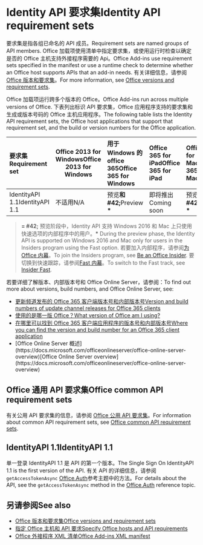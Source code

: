 # <a name="identity-api-requirement-sets"></a><span data-ttu-id="0eba2-101">Identity API 要求集</span><span class="sxs-lookup"><span data-stu-id="0eba2-101">Identity API requirement sets</span></span>

<span data-ttu-id="0eba2-102">要求集是指各组已命名的 API 成员。</span><span class="sxs-lookup"><span data-stu-id="0eba2-102">Requirement sets are named groups of API members.</span></span> <span data-ttu-id="0eba2-103">Office 加载项使用清单中指定要求集，或使用运行时检查以确定是否的 Office 主机支持外接程序需要的 Api。</span><span class="sxs-lookup"><span data-stu-id="0eba2-103">Office Add-ins use requirement sets specified in the manifest or use a runtime check to determine whether an Office host supports APIs that an add-in needs.</span></span> <span data-ttu-id="0eba2-104">有关详细信息，请参阅[Office 版本和要求集](https://docs.microsoft.com/office/dev/add-ins/develop/office-versions-and-requirement-sets)。</span><span class="sxs-lookup"><span data-stu-id="0eba2-104">For more information, see [Office versions and requirement sets](https://docs.microsoft.com/office/dev/add-ins/develop/office-versions-and-requirement-sets).</span></span>

<span data-ttu-id="0eba2-105">Office 加载项运行跨多个版本的 Office。</span><span class="sxs-lookup"><span data-stu-id="0eba2-105">Office Add-ins run across multiple versions of Office.</span></span> <span data-ttu-id="0eba2-106">下表列出标识 API 要求集，Office 应用程序支持的要求集和生成或版本号码的 Office 主机应用程序。</span><span class="sxs-lookup"><span data-stu-id="0eba2-106">The following table lists the Identity API requirement sets, the Office host applications that support that requirement set, and the build or version numbers for the Office application.</span></span>

|  <span data-ttu-id="0eba2-107">要求集</span><span class="sxs-lookup"><span data-stu-id="0eba2-107">Requirement set</span></span>  | <span data-ttu-id="0eba2-108">Office 2013 for Windows</span><span class="sxs-lookup"><span data-stu-id="0eba2-108">Office 2013 for Windows</span></span> | <span data-ttu-id="0eba2-109">用于 Windows 的 office 365</span><span class="sxs-lookup"><span data-stu-id="0eba2-109">Office 365 for Windows</span></span>   |  <span data-ttu-id="0eba2-110">Office 365 for iPad</span><span class="sxs-lookup"><span data-stu-id="0eba2-110">Office 365 for iPad</span></span>  |  <span data-ttu-id="0eba2-111">Office 365 for Mac</span><span class="sxs-lookup"><span data-stu-id="0eba2-111">Office 365 for Mac</span></span>  | <span data-ttu-id="0eba2-112">Office Online</span><span class="sxs-lookup"><span data-stu-id="0eba2-112">Office Online</span></span>  | <span data-ttu-id="0eba2-113">SharePoint Online</span><span class="sxs-lookup"><span data-stu-id="0eba2-113">SharePoint Online</span></span> | <span data-ttu-id="0eba2-114">OneDrive.com</span><span class="sxs-lookup"><span data-stu-id="0eba2-114">OneDrive.com</span></span> |<span data-ttu-id="0eba2-115">Outlook.com & Exchange Online</span><span class="sxs-lookup"><span data-stu-id="0eba2-115">Outlook.com & Exchange Online</span></span>|
|:-----|-----|:-----|:-----|:-----|:-----|:-----|:-----|:-----|
| <span data-ttu-id="0eba2-116">IdentityAPI 1.1</span><span class="sxs-lookup"><span data-stu-id="0eba2-116">IdentityAPI 1.1</span></span>  | <span data-ttu-id="0eba2-117">不适用</span><span class="sxs-lookup"><span data-stu-id="0eba2-117">N/A</span></span> | <span data-ttu-id="0eba2-118">预览**和 #42;**</span><span class="sxs-lookup"><span data-stu-id="0eba2-118">Preview **&#42;**</span></span> | <span data-ttu-id="0eba2-119">即将推出</span><span class="sxs-lookup"><span data-stu-id="0eba2-119">Coming soon</span></span> | <span data-ttu-id="0eba2-120">预览**和 #42;**</span><span class="sxs-lookup"><span data-stu-id="0eba2-120">Preview **&#42;**</span></span>| <span data-ttu-id="0eba2-121">可用</span><span class="sxs-lookup"><span data-stu-id="0eba2-121">Available</span></span> | <span data-ttu-id="0eba2-122">可用</span><span class="sxs-lookup"><span data-stu-id="0eba2-122">Available</span></span>| <span data-ttu-id="0eba2-123">即将推出</span><span class="sxs-lookup"><span data-stu-id="0eba2-123">Coming soon</span></span> | <span data-ttu-id="0eba2-124">即将推出</span><span class="sxs-lookup"><span data-stu-id="0eba2-124">Coming soon</span></span> |

> <span data-ttu-id="0eba2-125">**= #42;** 预览阶段中，Identity API 支持 Windows 2016 和 Mac 上只使用快速选项的内部程序中的用户。</span><span class="sxs-lookup"><span data-stu-id="0eba2-125">**&#42;** During the preview phase, the Identity API is supported on Windows 2016 and Mac only for users in the Insiders program using the Fast option.</span></span> <span data-ttu-id="0eba2-126">若要加入内部程序，请参阅[为 Office 内幕](https://products.office.com/office-insider?tab=tab-1)。</span><span class="sxs-lookup"><span data-stu-id="0eba2-126">To join the Insiders program, see [Be an Office Insider](https://products.office.com/office-insider?tab=tab-1).</span></span> <span data-ttu-id="0eba2-127">要切换到快速跟踪，请参阅[Fast 内幕](https://answers.microsoft.com/en-us/msoffice/forum/msoffice_officeinsider-mso_win10-msoinsider_reg/its-here-office-insider-fast-for-office-2016-on/dbe8e7bb-9523-44a4-948b-9436fedfd961)。</span><span class="sxs-lookup"><span data-stu-id="0eba2-127">To switch to the Fast track, see [Insider Fast](https://answers.microsoft.com/en-us/msoffice/forum/msoffice_officeinsider-mso_win10-msoinsider_reg/its-here-office-insider-fast-for-office-2016-on/dbe8e7bb-9523-44a4-948b-9436fedfd961).</span></span>

<span data-ttu-id="0eba2-128">若要详细了解版本、内部版本号和 Office Online Server，请参阅：</span><span class="sxs-lookup"><span data-stu-id="0eba2-128">To find out more about versions, build numbers, and Office Online Server, see:</span></span>

- [<span data-ttu-id="0eba2-129">更新频道发布的 Office 365 客户端版本号和内部版本号</span><span class="sxs-lookup"><span data-stu-id="0eba2-129">Version and build numbers of update channel releases for Office 365 clients</span></span>](https://support.office.com/article/version-and-build-numbers-of-update-channel-releases-ae942449-1fca-4484-898b-a933ea23def7)
- [<span data-ttu-id="0eba2-130">使用的是哪一版 Office？</span><span class="sxs-lookup"><span data-stu-id="0eba2-130">What version of Office am I using?</span></span>](https://support.office.com/article/What-version-of-Office-am-I-using-932788b8-a3ce-44bf-bb09-e334518b8b19)
- [<span data-ttu-id="0eba2-131">在哪里可以找到 Office 365 客户端应用程序的版本号和内部版本号</span><span class="sxs-lookup"><span data-stu-id="0eba2-131">Where you can find the version and build number for an Office 365 client application</span></span>](https://support.office.com/article/version-and-build-numbers-of-update-channel-releases-ae942449-1fca-4484-898b-a933ea23def7)
- <span data-ttu-id="0eba2-132">
  [Office Online Server 概述](https://docs.microsoft.com/officeonlineserver/office-online-server-overview)</span><span class="sxs-lookup"><span data-stu-id="0eba2-132">[Office Online Server overview](https://docs.microsoft.com/officeonlineserver/office-online-server-overview)</span></span>

## <a name="office-common-api-requirement-sets"></a><span data-ttu-id="0eba2-133">Office 通用 API 要求集</span><span class="sxs-lookup"><span data-stu-id="0eba2-133">Office common API requirement sets</span></span>

<span data-ttu-id="0eba2-134">有关公用 API 要求集的信息，请参阅 [Office 公用 API 要求集](office-add-in-requirement-sets.md)。</span><span class="sxs-lookup"><span data-stu-id="0eba2-134">For information about common API requirement sets, see [Office common API requirement sets](office-add-in-requirement-sets.md).</span></span>

## <a name="identityapi-11"></a><span data-ttu-id="0eba2-135">IdentityAPI 1.1</span><span class="sxs-lookup"><span data-stu-id="0eba2-135">IdentityAPI 1.1</span></span> 

<span data-ttu-id="0eba2-136">单一登录 IdentityAPI 1.1 是 API 的第一个版本。</span><span class="sxs-lookup"><span data-stu-id="0eba2-136">The Single Sign On IdentityAPI 1.1 is the first version of the API.</span></span> <span data-ttu-id="0eba2-137">有关 API 的详细信息，请参阅`getAccessTokenAsync` [Office.Auth](/javascript/api/office/office.auth)参考主题中的方法。</span><span class="sxs-lookup"><span data-stu-id="0eba2-137">For details about the API, see the `getAccessTokenAsync` method in the [Office.Auth](/javascript/api/office/office.auth) reference topic.</span></span>

## <a name="see-also"></a><span data-ttu-id="0eba2-138">另请参阅</span><span class="sxs-lookup"><span data-stu-id="0eba2-138">See also</span></span>

- [<span data-ttu-id="0eba2-139">Office 版本和要求集</span><span class="sxs-lookup"><span data-stu-id="0eba2-139">Office versions and requirement sets</span></span>](https://docs.microsoft.com/office/dev/add-ins/develop/office-versions-and-requirement-sets)
- [<span data-ttu-id="0eba2-140">指定 Office 主机和 API 要求</span><span class="sxs-lookup"><span data-stu-id="0eba2-140">Specify Office hosts and API requirements</span></span>](https://docs.microsoft.com/office/dev/add-ins/develop/specify-office-hosts-and-api-requirements)
- [<span data-ttu-id="0eba2-141">Office 外接程序 XML 清单</span><span class="sxs-lookup"><span data-stu-id="0eba2-141">Office Add-ins XML manifest</span></span>](https://docs.microsoft.com/office/dev/add-ins/develop/add-in-manifests)
